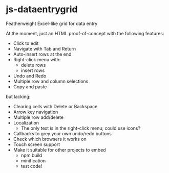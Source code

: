 # js-dataentrygrid
Featherweight Excel-like grid for data entry

At the moment, just an HTML proof-of-concept with the following features:

* Click to edit
* Navigate with Tab and Return
* Auto-insert rows at the end
* Right-click menu with:
  * delete rows
  * insert rows
* Undo and Redo
* Multiple row and column selections
* Copy and paste

but lacking:

* Clearing cells with Delete or Backspace
* Arrow key navigation
* Multiple row add/delete
* Localization
  * The only text is in the right-click menu; could use icons?
* Callbacks to grey your own undo/redo buttons
* Check which browsers it works on
* Touch screen support
* Make it suitable for other projects to embed
  * npm build
  * minification
  * test code!
